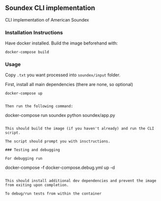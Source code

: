 ## Soundex CLI implementation

CLI implementation of American Soundex

### Installation Instructions

Have docker installed. Build the image beforehand with:
```
docker-compose build
```

### Usage

Copy `.txt` you want processed into `soundex/input` folder. 

First, install all main dependencies (there are none, so optional)
```
docker-compose up


Then run the following command:
```
docker-compose run soundex python soundex/app.py
```

This should build the image (if you haven't already) and run the CLI script.

The script should prompt you with insctructions.

### Testing and debugging

For debugging run 

```
docker-compose -f docker-compose.debug.yml up -d
```

This should install additional dev dependencies and prevent the image from exiting upon completion.

To debug/run tests from within the container



